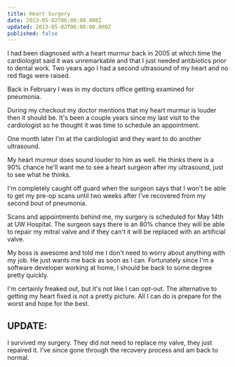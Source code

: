 ```yaml
---
title: Heart Surgery
date: 2013-05-02T06:00:00.000Z
updated: 2013-05-02T06:00:00.000Z
published: false
---
```


I had been diagnosed with a heart murmur back in 2005 at which time the cardiologist said it was unremarkable and that I just needed antibiotics prior to dental work.  Two years ago I had a second ultrasound of my heart and no red flags were raised.

Back in February I was in my doctors office getting examined for pneumonia.

During my checkout my doctor mentions that my heart murmur is louder then it should be.  It's been a couple years since my last visit to the cardiologist so he thought it was time to schedule an appointment.

One month later I'm at the cardiologist and they want to do another ultrasound.

My heart murmur does sound louder to him as well.  He thinks there is a 90% chance he'll want me to see a heart surgeon after my ultrasound, just to see what he thinks.

I'm completely caught off guard when the surgeon says that I won't be able to get my pre-op scans until two weeks after I've recovered from my second bout of pneumonia.

Scans and appointments behind me, my surgery is scheduled for May 14th at UW Hospital.  The surgeon says there is an 80% chance they will be able to repair my mitral valve and if they can't it will be replaced with an artificial valve.

My boss is awesome and told me I don't need to worry about anything with my job. He just wants me back as soon as I can.  Fortunately since I'm a software developer working at home, I should be back to some degree pretty quickly.

I'm certainly freaked out, but it's not like I can opt-out.  The alternative to getting my heart fixed is not a pretty picture.  All I can do is prepare for the worst and hope for the best.

## UPDATE: 

I survived my surgery.  They did not need to replace my valve, they just repaired it.  I've since gone through the recovery process and am back to normal.

